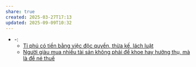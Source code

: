 ```yaml
---
share: true
created: 2025-03-27T17:13
updated: 2025-09-09T10:32
---
```

- \-: 
    - [Tỉ phú có tiền bằng việc độc quyền, thừa kế, lách luật](../Ki%E1%BA%BFm%20ti%E1%BB%81n/T%C3%A0i%20ch%C3%ADnh%20c%C3%A1%20nh%C3%A2n/T%E1%BB%89%20ph%C3%BA%20c%C3%B3%20ti%E1%BB%81n%20b%E1%BA%B1ng%20vi%E1%BB%87c%20%C4%91%E1%BB%99c%20quy%E1%BB%81n,%20th%E1%BB%ABa%20k%E1%BA%BF,%20l%C3%A1ch%20lu%E1%BA%ADt.md)
    - [Người giàu mua nhiều tài sản không phải để khoe hay hưởng thụ, mà là để né thuế](../Ki%E1%BA%BFm%20ti%E1%BB%81n/T%C3%A0i%20ch%C3%ADnh%20c%C3%A1%20nh%C3%A2n/Ng%C6%B0%E1%BB%9Di%20gi%C3%A0u%20mua%20nhi%E1%BB%81u%20t%C3%A0i%20s%E1%BA%A3n%20kh%C3%B4ng%20ph%E1%BA%A3i%20%C4%91%E1%BB%83%20khoe%20hay%20h%C6%B0%E1%BB%9Fng%20th%E1%BB%A5,%20m%C3%A0%20l%C3%A0%20%C4%91%E1%BB%83%20n%C3%A9%20thu%E1%BA%BF.md)


